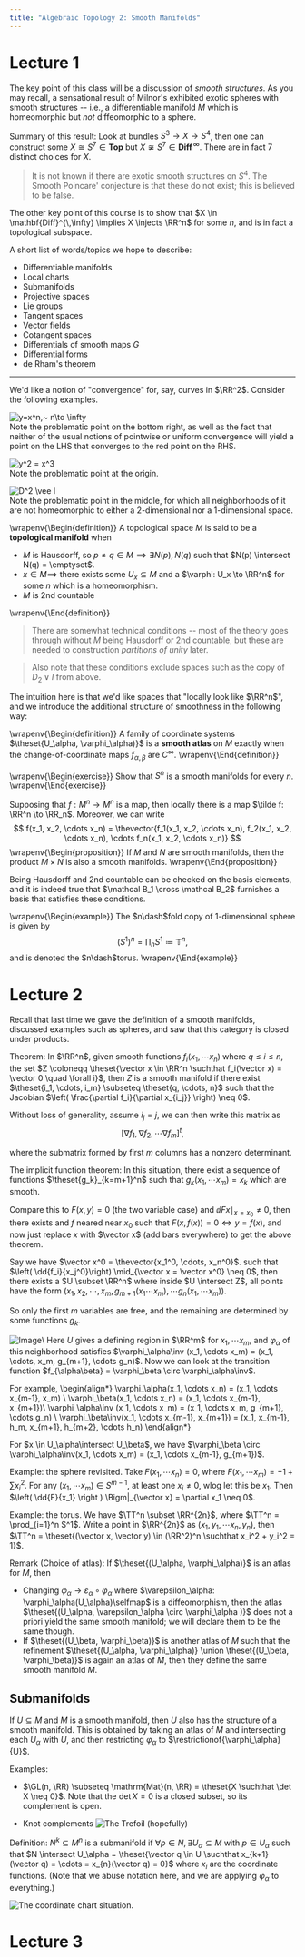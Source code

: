 ```yaml
---
title: "Algebraic Topology 2: Smooth Manifolds"
---
```


# Lecture 1

The key point of this class will be a discussion of *smooth structures*. As you may recall, a sensational result of Milnor's exhibited exotic spheres with smooth structures -- i.e., a differentiable manifold $M$ which is homeomorphic but *not* diffeomorphic to a sphere.

Summary of this result: Look at bundles $S^3 \to X \to S^4$, then one can construct some $X \cong S^7 \in \mathbf{Top}$ but $X \not \cong S^7 \in \mathbf{Diff}^{\,\infty}$. There are in fact 7 distinct choices for $X$.

> It is not known if there are exotic smooth structures on $S^4$. The Smooth Poincare' conjecture is that these do not exist; this is believed to be false.

The other key point of this course is to show that $X \in \mathbf{Diff}^{\,\infty} \implies X \injects \RR^n$ for some $n$, and is in fact a topological subspace.

A short list of words/topics we hope to describe:

- Differentiable manifolds
- Local charts
- Submanifolds
- Projective spaces
- Lie groups
- Tangent spaces
- Vector fields
- Cotangent spaces
- Differentials of smooth maps $G$
- Differential forms
- de Rham's theorem

---

We'd like a notion of "convergence" for, say, curves in $\RR^2$. Consider the following examples.


![$y=x^n,~ n\to \infty$](figures/2019-08-16-00:38.png)
\
Note the problematic point on the bottom right, as well as the fact that neither of the usual notions of pointwise or uniform convergence will yield a point on the LHS that converges to the red point on the RHS.

![y^2 = x^3](figures/2019-08-16-01:09.png)
\
Note the problematic point at the origin.


![$D^2 \vee I$](figures/2019-08-16-01:10.png)
\
Note the problematic point in the middle, for which all neighborhoods of it are not homeomorphic to either a 2-dimensional nor a 1-dimensional space.

\wrapenv{\Begin{definition}}
A topological space $M$ is said to be a **topological manifold**  when

- $M$ is Hausdorff, so $p\neq q \in M \implies \exists N(p), N(q)$ such that $N(p) \intersect N(q) = \emptyset$.
- $x\in M \implies$ there exists some $U_x \subseteq M$ and a $\varphi: U_x \to \RR^n$ for some $n$ which is a homeomorphism.
- $M$ is 2nd countable

\wrapenv{\End{definition}}

> There are somewhat technical conditions -- most of the theory goes through without $M$ being Hausdorff or 2nd countable, but these are needed to construction *partitions of unity* later.

> Also note that these conditions exclude spaces such as the copy of $D_2 \vee I$ from above.

The intuition here is that we'd like spaces that "locally look like $\RR^n$", and we introduce the additional structure of smoothness in the following way:

\wrapenv{\Begin{definition}}
A family of coordinate systems $\theset{U_\alpha, \varphi_\alpha)}$ is a **smooth atlas** on $M$ exactly when the change-of-coordinate maps $f_{\alpha, \beta}$ are $C^\infty$.
\wrapenv{\End{definition}}

\wrapenv{\Begin{exercise}}
Show that $S^n$ is a smooth manifolds for every $n$.
\wrapenv{\End{exercise}}

Supposing that $f: M^n \to M^n$ is a map, then locally there is a map $\tilde f: \RR^n \to \RR_n$. Moreover, we can write
$$
f(x_1, x_2, \cdots x_n) = \thevector{f_1(x_1, x_2, \cdots x_n), f_2(x_1, x_2, \cdots x_n), \cdots f_n(x_1, x_2, \cdots x_n)}
$$
\wrapenv{\Begin{proposition}}
If $M$ and $N$ are smooth manifolds, then the product $M\times N$ is also a smooth manifolds.
\wrapenv{\End{proposition}}

Being Hausdorff and 2nd countable can be checked on the basis elements, and it is indeed true that $\mathcal B_1 \cross \mathcal B_2$ furnishes a basis that satisfies these conditions.

\wrapenv{\Begin{example}}
The $n\dash$fold copy of 1-dimensional sphere is given by
$$(S^1)^n = \prod_n S^1 \coloneqq \mathbb{T}^n,
$$and is denoted the $n\dash$torus.
\wrapenv{\End{example}}

# Lecture 2

Recall that last time we gave the definition of a smooth manifolds, discussed examples such as spheres, and saw that this category is closed under products.

Theorem: In $\RR^n$, given smooth functions $f_i(x_1, \cdots x_n)$ where $q\leq i\leq n$, the set $Z \coloneqq \theset{\vector x \in \RR^n \suchthat f_i(\vector x) = \vector 0 \quad \forall i}$, then $Z$ is a smooth manifold if there exist $\theset{i_1, \cdots, i_m} \subseteq \theset{q, \cdots, n}$ such that the Jacobian $\left( \frac{\partial f_i}{\partial x_{i_j}} \right) \neq 0$.

Without loss of generality, assume $i_j = j$, we can then write this matrix as
$$
\left[ \nabla f_1, \nabla f_2, \cdots \nabla f_m \right ]^t,
$$

where the submatrix formed by first $m$ columns has a nonzero determinant.

The implicit function theorem: In this situation, there exist a sequence of functions $\theset{g_k}_{k=m+1}^n$ such that $g_k (x_1, \cdots x_m) = x_k$ which are smooth.

Compare this to $F(x, y) = 0$ (the two variable case) and $\dd{F}{x} \mid_{x = x_0} \neq 0$, then there exists and $f$ neared near $x_0$ such that $F(x, f(x)) = 0 \iff y = f(x)$, and now just replace $x$ with $\vector x$ (add bars everywhere) to get the above theorem.

Say we have $\vector x^0 = \thevector{x_1^0, \cdots, x_n^0}$. such that $\left( \dd{f_i}{x_j^0}\right) \mid_{\vector x = \vector x^0} \neq 0$, then there exists a $U \subset \RR^n$ where inside $U \intersect Z$, all points have the form $(x_1, x_2, \cdots, x_m, g_{m+1}(x_1 \cdots x_m), \cdots g_n(x_1, \cdots x_m))$.

So only the first $m$ variables are free, and the remaining are determined by some functions $g_k$.

![Image](figures/2019-08-16-10:32.png)\\
Here $U$ gives a defining region in $\RR^m$ for $x_1, \cdots x_m$, and $\varphi_\alpha$ of this neighborhood satisfies $\varphi_\alpha\inv (x_1, \cdots x_m) = (x_1, \cdots, x_m, g_{m+1}, \cdots g_n)$. Now we can look at the transition function $f_{\alpha\beta} = \varphi_\beta \circ \varphi_\alpha\inv$.

For example,
\begin{align*}
\varphi_\alpha(x_1, \cdots x_n) = (x_1, \cdots x_{m-1}, x_m) \\
\varphi_\beta(x_1, \cdots x_n) = (x_1, \cdots x_{m-1}, x_{m+1})\\
\varphi_\alpha\inv (x_1, \cdots x_m) = (x_1, \cdots x_m, g_{m+1}, \cdots g_n) \\
\varphi_\beta\inv(x_1, \cdots x_{m-1}, x_{m+1}) = (x_1, x_{m-1}, h_m, x_{m+1}, h_{m+2}, \cdots h_n)
\end{align*}

For $x \in U_\alpha\intersect U_\beta$, we have $\varphi_\beta \circ \varphi_\alpha\inv(x_1, \cdots x_m) = (x_1, \cdots x_{m-1}, g_{m+1})$.

Example: the sphere revisited. Take $F(x_1, \cdots x_n) = 0$, where $F(x_1, \cdots x_m) = -1 + \sum x_i^2$. For any $(x_1, \cdots x_m) \in S^{m-1}$, at least one $x_i \neq 0$, wlog let this be $x_1$. Then $\left( \dd{F}{x_1} \right ) \Bigm|_{\vector x} = \partial x_1 \neq 0$.

Example: the torus. We have $\TT^n \subset \RR^{2n}$, where $\TT^n = \prod_{i=1}^n S^1$. Write a point in $\RR^{2n}$ as $(x_1, y_1, \cdots x_n, y_n)$, then $\TT^n = \theset{(\vector x, \vector y) \in (\RR^2)^n \suchthat x_i^2 + y_i^2 = 1}$.

Remark (Choice of atlas): If $\theset{(U_\alpha, \varphi_\alpha)}$ is an atlas for $M$, then

- Changing $\varphi_\alpha \to \varepsilon_\alpha \circ \varphi_\alpha$ where $\varepsilon_\alpha: \varphi_\alpha(U_\alpha)\selfmap$ is a diffeomorphism, then the atlas $\theset{(U_\alpha, \varepsilon_\alpha \circ \varphi_\alpha )}$ does not a priori yield the same smooth manifold; we will declare them to be the same though.
- If $\theset{(U_\beta, \varphi_\beta)}$ is another atlas of $M$ such that the refinement $\theset{(U_\alpha, \varphi_\alpha)} \union \theset{(U_\beta, \varphi_\beta)}$ is again an atlas of $M$, then they define the same smooth manifold $M$.

## Submanifolds

If $U\subseteq M$ and $M$ is a smooth manifold, then $U$ also has the structure of a smooth manifold. This is obtained by taking an atlas of $M$ and intersecting each $U_\alpha$ with $U$, and then restricting $\varphi_\alpha$ to $\restrictionof{\varphi_\alpha}{U}$.

Examples:

- $\GL(n, \RR) \subseteq \mathrm{Mat}(n, \RR) = \theset{X \suchthat \det X \neq 0}$. Note that the $\det X = 0$ is a closed subset, so its complement is open.

- Knot complements
![The Trefoil (hopefully)](figures/2019-08-16-10:57.png)

Definition: $N^k \subseteq M^n$ is a submanifold if $\forall p\in N, \exists U_\alpha \subseteq M$ with $p\in U_\alpha$ such that $N \intersect U_\alpha = \theset{\vector q \in U \suchthat x_{k+1}(\vector q) = \cdots = x_{n}(\vector q) = 0}$ where $x_i$ are the coordinate functions. (Note that we abuse notation here, and we are applying $\varphi_\alpha$ to everything.)

![The coordinate chart situation.](figures/2019-08-16-11:03.png)

# Lecture 3
